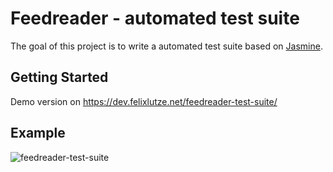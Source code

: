 # Feedreader - automated test suite
The goal of this project is to write a automated test suite based on [Jasmine](https://jasmine.github.io/).

## Getting Started

Demo version on https://dev.felixlutze.net/feedreader-test-suite/

## Example

![feedreader-test-suite](https://dev.felixlutze.net/imgs/feedreader-test-suite.png)